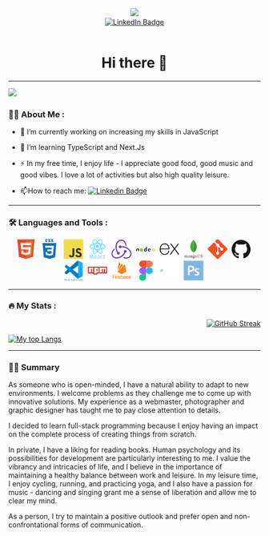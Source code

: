 <div id="header" align="center">
  <img src="https://media.giphy.com/media/L1R1tvI9svkIWwpVYr/giphy.gif" width="300"/>
</div>
<div id="badges" align="center">
  <a href="https://www.linkedin.com/in/marika-groenke-kurpios/">
  <img src="https://img.shields.io/badge/LinkedIn-blue?style=for-the-badge&logo=linkedin&logoColor=white" alt="LinkedIn Badge"/>
  </a>
  </div>
  <div  align="center">
<img src="https://komarev.com/ghpvc/?username=MarikaGK&style=flat-square&color=blue" alt=""/>
  </div>
<h1 align="center">Hi there 👋</h1>

---

<div>
  <img src="https://media.giphy.com/media/v1.Y2lkPTc5MGI3NjExOWs1YTVoZnYyaGVnZGs2M2JpM2J6ZWxoYzBmc3BhN3JxcWF3cjY1cSZlcD12MV9pbnRlcm5hbF9naWZfYnlfaWQmY3Q9Zw/i4MAH84pqe2m2aVojc/giphy.gif" width="150"/>
</div>

### :woman_technologist: About Me :

- 🔭 I’m currently working on increasing my skills in JavaScript
  
- 🌱 I’m learning TypeScript and Next.Js
  
- :zap: In my free time, I enjoy life - I appreciate good food, good music and good vibes. I love a lot of activities but also high quality leisure.

- :mailbox:How to reach me: [![Linkedin Badge](https://img.shields.io/badge/-my%20profile-blue?style=flat&logo=Linkedin&logoColor=white)](https://www.linkedin.com/in/marika-groenke-kurpios/)

---

### :hammer_and_wrench: Languages and Tools :

<div align="center">
  <img src="https://github.com/devicons/devicon/blob/master/icons/html5/html5-original.svg" title="HTML5" alt="HTML" width="40" height="40"/>&nbsp;
  <img src="https://github.com/devicons/devicon/blob/master/icons/css3/css3-plain-wordmark.svg"  title="CSS3" alt="CSS" width="40" height="40"/>&nbsp;
  <img src="https://github.com/devicons/devicon/blob/master/icons/javascript/javascript-original.svg" title="JavaScript" alt="JavaScript" width="40" height="40"/>&nbsp; 
  <img src="https://github.com/devicons/devicon/blob/master/icons/react/react-original-wordmark.svg" title="React" alt="React" width="40" height="40"/>&nbsp;
  <img src="https://github.com/devicons/devicon/blob/master/icons/redux/redux-original.svg" title="Redux" alt="Redux " width="40" height="40"/>&nbsp;
  <img src="https://github.com/devicons/devicon/blob/master/icons/nodejs/nodejs-original-wordmark.svg" title="NodeJS" alt="NodeJS" width="40" height="40"/>&nbsp;
  <img src="https://github.com/devicons/devicon/blob/master/icons/express/express-original.svg" title="Express"  alt="Express" width="40" height="40"/>&nbsp;
  <img src="https://github.com/devicons/devicon/blob/master/icons/mongodb/mongodb-original-wordmark.svg" title="MongoDB"  alt="MongoDB" width="40" height="40"/>&nbsp;
   <img src="https://github.com/devicons/devicon/blob/master/icons/git/git-original.svg" title="Git" alt="Git" width="40" height="40"/>&nbsp;
  <img src="https://github.com/devicons/devicon/blob/master/icons/github/github-original.svg" title="GitHub" alt="GitHub" width="40" height="40"/>&nbsp;
  <img src="https://github.com/devicons/devicon/blob/master/icons/vscode/vscode-original-wordmark.svg" title="VSCode" alt="VSCode" width="40" height="40"/>&nbsp;
  <img src="https://github.com/devicons/devicon/blob/master/icons/npm/npm-original-wordmark.svg" title="npm" alt="npm" width="40" height="40"/>&nbsp;
  <img src="https://github.com/devicons/devicon/blob/master/icons/firebase/firebase-plain-wordmark.svg" title="Firebase" alt="Firebase" width="40" height="40"/>&nbsp;
  <img src="https://github.com/devicons/devicon/blob/master/icons/figma/figma-original.svg" title="Figma"  alt="Figma" width="40" height="40"/>&nbsp;
  <img src="https://github.com/devicons/devicon/blob/master/icons/tailwindcss/tailwindcss-original-wordmark.svg" title="Tailwind"  alt="Tailwind" width="40" height="40"/>&nbsp;
  <img src="https://github.com/devicons/devicon/blob/master/icons/photoshop/photoshop-plain.svg" title="Photoshop"  alt="Photoshop" width="40" height="40"/>&nbsp;
  </div>

---

### :fire: My Stats :

<div align="right">
<a href="https://git.io/streak-stats"><img src="http://github-readme-streak-stats.herokuapp.com?user=MarikaGK&theme=transparent&hide_border=true&mode=weekly&card_width=700" alt="GitHub Streak" /></a>
</div>

[![My top Langs](https://github-readme-stats.vercel.app/api/top-langs/?username=MarikaGK&layout=donut&theme=transparent&hide_border=true)](https://github.com/anuraghazra/github-readme-stats)


---

### :superhero_woman: Summary

As someone who is open-minded, I have a natural ability to adapt to new environments. I welcome problems as they challenge me to come up with innovative solutions. My experience as a webmaster, photographer and graphic designer has taught me to pay close attention to details. 

I decided to learn full-stack programming because I enjoy having an impact on the complete process of creating things from scratch.

In private, I have a liking for reading books. Human psychology and its possibilities for development are particularly interesting to me. I value the vibrancy and intricacies of life, and I believe in the importance of maintaining a healthy balance between work and leisure. In my leisure time, I enjoy cycling, running, and practicing yoga, and I also have a passion for music - dancing and singing grant me a sense of liberation and allow me to clear my mind. 

As a person, I try to maintain a positive outlook and prefer open and non-confrontational forms of communication.
